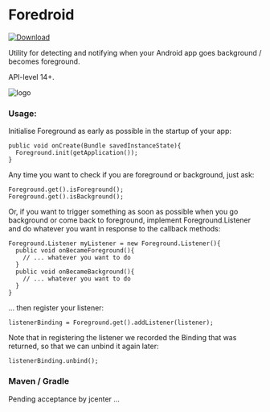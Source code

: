 # Foredroid

[ ![Download](https://api.bintray.com/packages/steveliles/maven/Foredroid/images/download.svg) ](https://bintray.com/steveliles/maven/Foredroid/_latestVersion)

Utility for detecting and notifying when your Android app goes background / becomes foreground.

API-level 14+.

![logo](https://github.com/steveliles/Foredroid/blob/master/logo_128x128.png?raw=true) 

### Usage:

Initialise Foreground as early as possible in the startup of your app:

    public void onCreate(Bundle savedInstanceState){
      Foreground.init(getApplication());
    }

Any time you want to check if you are foreground or background, just ask:

    Foreground.get().isForeground();
    Foreground.get().isBackground();

Or, if you want to trigger something as soon as possible when you go background or come back 
to foreground, implement Foreground.Listener and do whatever you want in response to the callback methods:

    Foreground.Listener myListener = new Foreground.Listener(){
      public void onBecameForeground(){
        // ... whatever you want to do
      }
      public void onBecameBackground(){
        // ... whatever you want to do
      }
    }
    
... then register your listener:
 
    listenerBinding = Foreground.get().addListener(listener);

Note that in registering the listener we recorded the Binding that was returned, so that we can unbind it again later:

    listenerBinding.unbind();
    
### Maven / Gradle

Pending acceptance by jcenter ...

